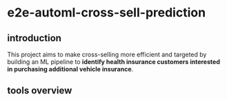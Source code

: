 # e2e-automl-cross-sell-prediction
## introduction

This project aims to make cross-selling more efficient and targeted by building an ML pipeline to **identify health insurance customers interested in purchasing additional vehicle insurance**.

## tools overview

